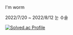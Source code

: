 I'm worm

2022/7/20 ~ 2022/8/12 눈 수술

 [![Solved.ac Profile](http://mazassumnida.wtf/api/generate_badge?boj=budweiserzero)](https://solved.ac/budweiserzero)<br/>

